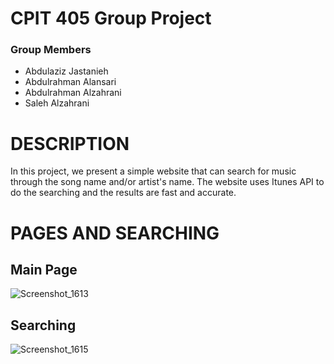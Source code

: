 # CPIT 405 Group Project

### Group Members
- Abdulaziz  Jastanieh
- Abdulrahman Alansari
- Abdulrahman Alzahrani
- Saleh Alzahrani

# DESCRIPTION

In this project, we present a simple website that can search for music through the song name and/or artist's name.
The website uses Itunes API to do the searching and the results are fast and accurate.

# PAGES AND SEARCHING

## Main Page
![Screenshot_1613](https://github.com/user-attachments/assets/76a9ab53-3117-461f-8592-dc0ada341e1f)

## Searching
![Screenshot_1615](https://github.com/user-attachments/assets/710d65d3-a22a-486d-b2be-258de89a0a66)
